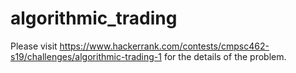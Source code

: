 # algorithmic_trading
Please visit https://www.hackerrank.com/contests/cmpsc462-s19/challenges/algorithmic-trading-1 for the details of the problem.

